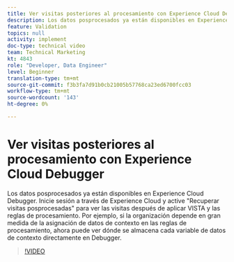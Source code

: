 ```yaml
---
title: Ver visitas posteriores al procesamiento con Experience Cloud Debugger
description: Los datos posprocesados ya están disponibles en Experience Cloud Debugger. Inicie sesión a través de Experience Cloud y active "Recuperar visitas posprocesadas" para ver las visitas después de aplicar VISTA y las reglas de procesamiento. Por ejemplo, si la organización depende en gran medida de la asignación de datos de contexto en las reglas de procesamiento, ahora puede ver dónde se almacena cada variable de datos de contexto directamente en Debugger.
feature: Validation
topics: null
activity: implement
doc-type: technical video
team: Technical Marketing
kt: 4843
role: "Developer, Data Engineer"
level: Beginner
translation-type: tm+mt
source-git-commit: f3b3fa7d91b0cb21005b57768ca23ed6700fcc03
workflow-type: tm+mt
source-wordcount: '143'
ht-degree: 0%

---
```



# Ver visitas posteriores al procesamiento con Experience Cloud Debugger

Los datos posprocesados ya están disponibles en Experience Cloud Debugger. Inicie sesión a través de Experience Cloud y active &quot;Recuperar visitas posprocesadas&quot; para ver las visitas después de aplicar VISTA y las reglas de procesamiento. Por ejemplo, si la organización depende en gran medida de la asignación de datos de contexto en las reglas de procesamiento, ahora puede ver dónde se almacena cada variable de datos de contexto directamente en Debugger.

>[!VIDEO](https://video.tv.adobe.com/v/32961/?quality=12)
